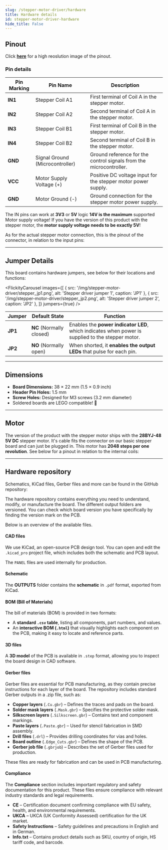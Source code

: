 ```yaml
---
slug: /stepper-motor-driver/hardware
title: Hardware details
id: stepper-motor-driver-hardware
hide_title: False
---
```


## Pinout

<CenteredImage src="/img/stepper-motor-driver/333134_pinout.jpg" alt="Pinout" />

Click [**here**](/img/stepper-motor-driver/333134_pinout.jpg) for a high reoslution image of the pinout.

### Pin details

| Pin Marking | Pin Name                        | Description                                                        |
| ----------- | ------------------------------- | ------------------------------------------------------------------ |
| **IN1**     | Stepper Coil A1                 | First terminal of Coil A in the stepper motor.                     |
| **IN2**     | Stepper Coil A2                 | Second terminal of Coil A in the stepper motor.                    |
| **IN3**     | Stepper Coil B1                 | First terminal of Coil B in the stepper motor.                     |
| **IN4**     | Stepper Coil B2                 | Second terminal of Coil B in the stepper motor.                    |
| **GND**     | Signal Ground (Microcontroller) | Ground reference for the control signals from the microcontroller. |
| **VCC**     | Motor Supply Voltage (+)        | Positive DC voltage input for the stepper motor power supply.      |
| **GND**     | Motor Ground (-)                | Ground connection for the stepper motor power supply.              |


<InfoBox>The IN pins can work at **3V3** or **5V** logic</InfoBox>
<WarningBox>**14V is the maximum** supported Motor supply voltage!</WarningBox>
<WarningBox>If you have the version of this product with the stepper motor, the **motor supply voltage needs to be exactly 5V**!</WarningBox>

As for the actual stepper motor connection, this is the pinout of the connector, in relation to the input pins:

<CenteredImage src="/img/stepper-motor-driver/stepper_pinout.jpg" alt="Basic stepper driver connected to Dasduino CORE" caption="Basic stepper driver connected to Dasduino CORE" width="600px" />

---

## Jumper Details

This board contains hardware jumpers, see below for their locations and functions:

<FlickityCarousel
  images={[
    { src: '/img/stepper-motor-driver/stepper_jp1.png', alt: 'Stepper driver jumper 1', caption: 'JP1' },
    { src: '/img/stepper-motor-driver/stepper_jp2.png', alt: 'Stepper driver jumper 2', caption: 'JP2' },
  ]}
  jumpers={true}
/>

| Jumper  | Default State            | Function                                                                                          |
| ------- | ------------------------ | ------------------------------------------------------------------------------------------------- |
| **JP1** | **NC** (Normally closed) | Enables the **power indicator LED**, which indicates when power is supplied to the stepper motor. |
| **JP2** | **NO** (Normally open)   | When shorted, it **enables the output LEDs** that pulse for each pin.                             |

---

## Dimensions

- **Board Dimensions:** 38 × 22 mm (1.5 × 0.9 inch)
- **Header Pin Holes:** 1.5 mm
- **Screw Holes:** Designed for M3 screws (3.2 mm diameter)
- Soldered boards are LEGO compatible! 🧱

---

## Motor

The version of the product with the stepper motor ships with the **28BYJ-48 5V DC** stepper motor. It's cable fits the connector on our basic stepper board and can just be plugged in. This motor has **2048 steps per one revolution**. See below for a pinout in relation to the internal coils:

<CenteredImage src="/img/stepper-motor-driver/motor.png" alt="28BYJ-48 5V DC stepper motor" caption="28BYJ-48 5V DC stepper motor" width="400px" />

---

## Hardware repository

Schematics, KiCad files, Gerber files and more can be found in the GitHub repository:

<QuickLink 
  title="Basic stepper driver Hardware design" 
  description="GitHub hardware repository for this product"
  url="https://github.com/SolderedElectronics/Basic-stepper-driver-hardware-design/tree/main" 
/> 


The hardware repository contains everything you need to understand, modify, or manufacture the board. The different output folders are versioned. You can check which board version you have specifically by finding the version mark on the PCB.

Below is an overview of the available files.  

#### CAD files

We use KiCad, an open-source PCB design tool. You can open and edit the `.kicad_pro` project file, which includes both the schematic and PCB layout.  

The `PANEL` files are used internally for production.  

#### Schematic

The **OUTPUTS** folder contains the **schematic** in `.pdf` format, exported from KiCad.

#### BOM (Bill of Materials)

The bill of materials (BOM) is provided in two formats:  

- A **standard `.csv` table**, listing all components, part numbers, and values.  
- An **interactive BOM (`.html`)** that visually highlights each component on the PCB, making it easy to locate and reference parts.  


#### 3D files

A **3D model** of the PCB is available in `.step` format, allowing you to inspect the board design in CAD software.  

#### Gerber files 

Gerber files are essential for PCB manufacturing, as they contain precise instructions for each layer of the board. The repository includes standard Gerber outputs in a .zip file, such as:  

- **Copper layers** (`.Cu.gbr`) – Defines the traces and pads on the board.  
- **Solder mask layers** (`.Mask.gbr`) – Specifies the protective solder mask.  
- **Silkscreen layers** (`.Silkscreen.gbr`) – Contains text and component markings.  
- **Paste layers** (`.Paste.gbr`) – Used for stencil fabrication in SMD assembly.  
- **Drill files** (`.drl`) – Provides drilling coordinates for vias and holes.  
- **Board outline** (`.Edge_Cuts.gbr`) – Defines the shape of the PCB.  
- **Gerber job file** (`.gbrjob`) – Describes the set of Gerber files used for production.  

These files are ready for fabrication and can be used in PCB manufacturing.

#### Compliance  

The **Compliance** section includes important regulatory and safety documentation for this product. These files ensure compliance with relevant industry standards and legal requirements.  

- **CE** – Certification document confirming compliance with EU safety, health, and environmental requirements.  
- **UKCA** – UKCA (UK Conformity Assessed) certification for the UK market.  
- **Safety Instructions** – Safety guidelines and precautions in English and in German.
- **Info.txt** – Contains product details such as SKU, country of origin, HS tariff code, and barcode.  

